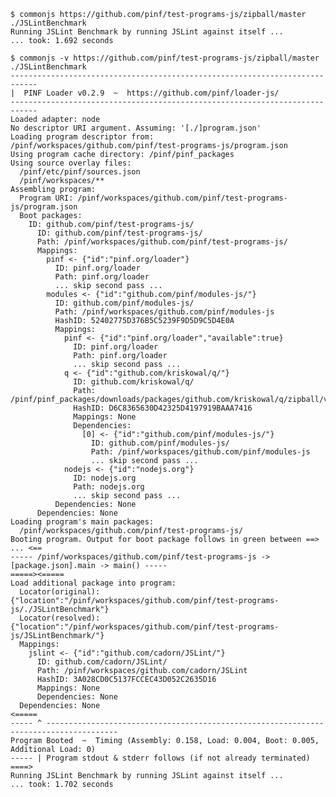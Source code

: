 
    $ commonjs https://github.com/pinf/test-programs-js/zipball/master ./JSLintBenchmark
    Running JSLint Benchmark by running JSLint against itself ...
    ... took: 1.692 seconds

    $ commonjs -v https://github.com/pinf/test-programs-js/zipball/master ./JSLintBenchmark
    ----------------------------------------------------------------------------
    |  PINF Loader v0.2.9  ~  https://github.com/pinf/loader-js/
    ----------------------------------------------------------------------------
    Loaded adapter: node
    No descriptor URI argument. Assuming: '[./]program.json'
    Loading program descriptor from: /pinf/workspaces/github.com/pinf/test-programs-js/program.json
    Using program cache directory: /pinf/pinf_packages
    Using source overlay files:
      /pinf/etc/pinf/sources.json
      /pinf/workspaces/**
    Assembling program:
      Program URI: /pinf/workspaces/github.com/pinf/test-programs-js/program.json
      Boot packages:
        ID: github.com/pinf/test-programs-js/
          ID: github.com/pinf/test-programs-js/
          Path: /pinf/workspaces/github.com/pinf/test-programs-js/
          Mappings:
            pinf <- {"id":"pinf.org/loader"}
              ID: pinf.org/loader
              Path: pinf.org/loader
              ... skip second pass ...
            modules <- {"id":"github.com/pinf/modules-js/"}
              ID: github.com/pinf/modules-js/
              Path: /pinf/workspaces/github.com/pinf/modules-js
              HashID: 52402775D376B5C5239F9D5D9C5D4E0A
              Mappings:
                pinf <- {"id":"pinf.org/loader","available":true}
                  ID: pinf.org/loader
                  Path: pinf.org/loader
                  ... skip second pass ...
                q <- {"id":"github.com/kriskowal/q/"}
                  ID: github.com/kriskowal/q/
                  Path: /pinf/pinf_packages/downloads/packages/github.com/kriskowal/q/zipball/v0.3.0~pkg/
                  HashID: D6C8365630D42325D4197919BAAA7416
                  Mappings: None
                  Dependencies:
                    [0] <- {"id":"github.com/pinf/modules-js/"}
                      ID: github.com/pinf/modules-js/
                      Path: /pinf/workspaces/github.com/pinf/modules-js
                      ... skip second pass ...
                nodejs <- {"id":"nodejs.org"}
                  ID: nodejs.org
                  Path: nodejs.org
                  ... skip second pass ...
              Dependencies: None
          Dependencies: None
    Loading program's main packages:
      /pinf/workspaces/github.com/pinf/test-programs-js/
    Booting program. Output for boot package follows in green between ==> ... <==
    ----- /pinf/workspaces/github.com/pinf/test-programs-js -> [package.json].main -> main() -----
    =====><=====
    Load additional package into program:
      Locator(original): {"location":"/pinf/workspaces/github.com/pinf/test-programs-js/./JSLintBenchmark"}
      Locator(resolved): {"location":"/pinf/workspaces/github.com/pinf/test-programs-js/JSLintBenchmark/"}
      Mappings:
        jslint <- {"id":"github.com/cadorn/JSLint/"}
          ID: github.com/cadorn/JSLint/
          Path: /pinf/workspaces/github.com/cadorn/JSLint
          HashID: 3A028CD0C5137FCCEC43D052C2635D16
          Mappings: None
          Dependencies: None
      Dependencies: None
    <=====
    ----- ^ --------------------------------------------------------------------------------------
    Program Booted  ~  Timing (Assembly: 0.158, Load: 0.004, Boot: 0.005, Additional Load: 0)
    ----- | Program stdout & stderr follows (if not already terminated) ====>
    Running JSLint Benchmark by running JSLint against itself ...
    ... took: 1.702 seconds
